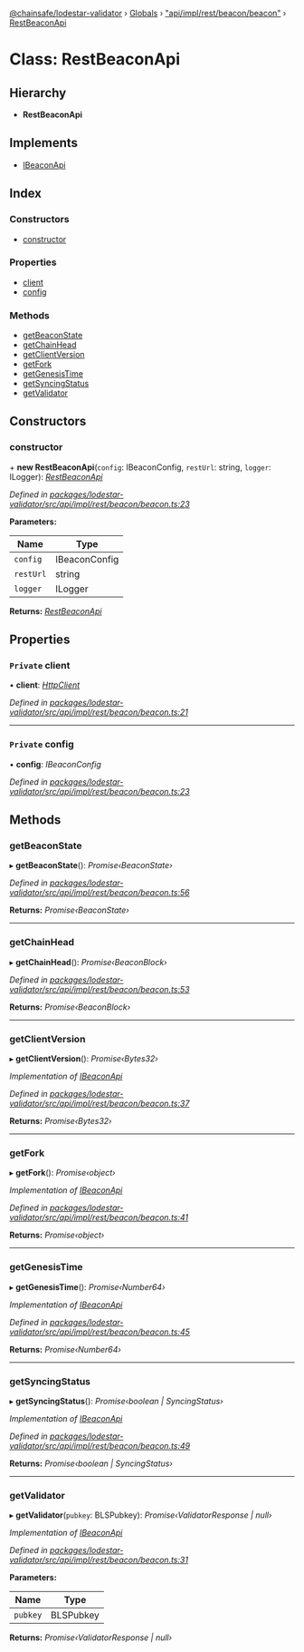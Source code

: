 [@chainsafe/lodestar-validator](../README.md) › [Globals](../globals.md) › ["api/impl/rest/beacon/beacon"](../modules/_api_impl_rest_beacon_beacon_.md) › [RestBeaconApi](_api_impl_rest_beacon_beacon_.restbeaconapi.md)

# Class: RestBeaconApi

## Hierarchy

* **RestBeaconApi**

## Implements

* [IBeaconApi](../interfaces/_api_interface_beacon_.ibeaconapi.md)

## Index

### Constructors

* [constructor](_api_impl_rest_beacon_beacon_.restbeaconapi.md#constructor)

### Properties

* [client](_api_impl_rest_beacon_beacon_.restbeaconapi.md#private-client)
* [config](_api_impl_rest_beacon_beacon_.restbeaconapi.md#private-config)

### Methods

* [getBeaconState](_api_impl_rest_beacon_beacon_.restbeaconapi.md#getbeaconstate)
* [getChainHead](_api_impl_rest_beacon_beacon_.restbeaconapi.md#getchainhead)
* [getClientVersion](_api_impl_rest_beacon_beacon_.restbeaconapi.md#getclientversion)
* [getFork](_api_impl_rest_beacon_beacon_.restbeaconapi.md#getfork)
* [getGenesisTime](_api_impl_rest_beacon_beacon_.restbeaconapi.md#getgenesistime)
* [getSyncingStatus](_api_impl_rest_beacon_beacon_.restbeaconapi.md#getsyncingstatus)
* [getValidator](_api_impl_rest_beacon_beacon_.restbeaconapi.md#getvalidator)

## Constructors

###  constructor

\+ **new RestBeaconApi**(`config`: IBeaconConfig, `restUrl`: string, `logger`: ILogger): *[RestBeaconApi](_api_impl_rest_beacon_beacon_.restbeaconapi.md)*

*Defined in [packages/lodestar-validator/src/api/impl/rest/beacon/beacon.ts:23](https://github.com/ChainSafe/lodestar/blob/3dee406/packages/lodestar-validator/src/api/impl/rest/beacon/beacon.ts#L23)*

**Parameters:**

Name | Type |
------ | ------ |
`config` | IBeaconConfig |
`restUrl` | string |
`logger` | ILogger |

**Returns:** *[RestBeaconApi](_api_impl_rest_beacon_beacon_.restbeaconapi.md)*

## Properties

### `Private` client

• **client**: *[HttpClient](_util_httpclient_.httpclient.md)*

*Defined in [packages/lodestar-validator/src/api/impl/rest/beacon/beacon.ts:21](https://github.com/ChainSafe/lodestar/blob/3dee406/packages/lodestar-validator/src/api/impl/rest/beacon/beacon.ts#L21)*

___

### `Private` config

• **config**: *IBeaconConfig*

*Defined in [packages/lodestar-validator/src/api/impl/rest/beacon/beacon.ts:23](https://github.com/ChainSafe/lodestar/blob/3dee406/packages/lodestar-validator/src/api/impl/rest/beacon/beacon.ts#L23)*

## Methods

###  getBeaconState

▸ **getBeaconState**(): *Promise‹BeaconState›*

*Defined in [packages/lodestar-validator/src/api/impl/rest/beacon/beacon.ts:56](https://github.com/ChainSafe/lodestar/blob/3dee406/packages/lodestar-validator/src/api/impl/rest/beacon/beacon.ts#L56)*

**Returns:** *Promise‹BeaconState›*

___

###  getChainHead

▸ **getChainHead**(): *Promise‹BeaconBlock›*

*Defined in [packages/lodestar-validator/src/api/impl/rest/beacon/beacon.ts:53](https://github.com/ChainSafe/lodestar/blob/3dee406/packages/lodestar-validator/src/api/impl/rest/beacon/beacon.ts#L53)*

**Returns:** *Promise‹BeaconBlock›*

___

###  getClientVersion

▸ **getClientVersion**(): *Promise‹Bytes32›*

*Implementation of [IBeaconApi](../interfaces/_api_interface_beacon_.ibeaconapi.md)*

*Defined in [packages/lodestar-validator/src/api/impl/rest/beacon/beacon.ts:37](https://github.com/ChainSafe/lodestar/blob/3dee406/packages/lodestar-validator/src/api/impl/rest/beacon/beacon.ts#L37)*

**Returns:** *Promise‹Bytes32›*

___

###  getFork

▸ **getFork**(): *Promise‹object›*

*Implementation of [IBeaconApi](../interfaces/_api_interface_beacon_.ibeaconapi.md)*

*Defined in [packages/lodestar-validator/src/api/impl/rest/beacon/beacon.ts:41](https://github.com/ChainSafe/lodestar/blob/3dee406/packages/lodestar-validator/src/api/impl/rest/beacon/beacon.ts#L41)*

**Returns:** *Promise‹object›*

___

###  getGenesisTime

▸ **getGenesisTime**(): *Promise‹Number64›*

*Implementation of [IBeaconApi](../interfaces/_api_interface_beacon_.ibeaconapi.md)*

*Defined in [packages/lodestar-validator/src/api/impl/rest/beacon/beacon.ts:45](https://github.com/ChainSafe/lodestar/blob/3dee406/packages/lodestar-validator/src/api/impl/rest/beacon/beacon.ts#L45)*

**Returns:** *Promise‹Number64›*

___

###  getSyncingStatus

▸ **getSyncingStatus**(): *Promise‹boolean | SyncingStatus›*

*Implementation of [IBeaconApi](../interfaces/_api_interface_beacon_.ibeaconapi.md)*

*Defined in [packages/lodestar-validator/src/api/impl/rest/beacon/beacon.ts:49](https://github.com/ChainSafe/lodestar/blob/3dee406/packages/lodestar-validator/src/api/impl/rest/beacon/beacon.ts#L49)*

**Returns:** *Promise‹boolean | SyncingStatus›*

___

###  getValidator

▸ **getValidator**(`pubkey`: BLSPubkey): *Promise‹ValidatorResponse | null›*

*Implementation of [IBeaconApi](../interfaces/_api_interface_beacon_.ibeaconapi.md)*

*Defined in [packages/lodestar-validator/src/api/impl/rest/beacon/beacon.ts:31](https://github.com/ChainSafe/lodestar/blob/3dee406/packages/lodestar-validator/src/api/impl/rest/beacon/beacon.ts#L31)*

**Parameters:**

Name | Type |
------ | ------ |
`pubkey` | BLSPubkey |

**Returns:** *Promise‹ValidatorResponse | null›*
